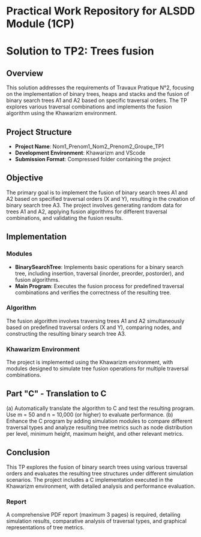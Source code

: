 # Practical Work Repository for ALSDD Module (1CP)

# Solution to TP2: Trees fusion

## Overview

This solution addresses the requirements of Travaux Pratique N°2, focusing on
the implementation of binary trees, heaps and stacks and the fusion of binary
search trees A1 and A2 based on specific traversal orders. The TP explores
various traversal combinations and implements the fusion algorithm using the
Khawarizm environment.

## Project Structure

- **Project Name**: Nom1_Prenom1_Nom2_Prenom2_Groupe_TP1
- **Development Environment**: Khawarizm and VScode
- **Submission Format**: Compressed folder containing the project

## Objective

The primary goal is to implement the fusion of binary search trees A1 and A2
based on specified traversal orders (X and Y), resulting in the creation of
binary search tree A3. The project involves generating random data for trees A1
and A2, applying fusion algorithms for different traversal combinations, and
validating the fusion results.

## Implementation

### Modules

- **BinarySearchTree**: Implements basic operations for a binary search tree,
  including insertion, traversal (inorder, preorder, postorder), and fusion
  algorithms.
- **Main Program**: Executes the fusion process for predefined traversal
  combinations and verifies the correctness of the resulting tree.

### Algorithm

The fusion algorithm involves traversing trees A1 and A2 simultaneously based on
predefined traversal orders (X and Y), comparing nodes, and constructing the
resulting binary search tree A3.

### Khawarizm Environment

The project is implemented using the Khawarizm environment, with modules
designed to simulate tree fusion operations for multiple traversal combinations.

## Part "C" - Translation to C

(a) Automatically translate the algorithm to C and test the resulting program.
Use m = 50 and n = 10,000 (or higher) to evaluate performance. (b) Enhance the C
program by adding simulation modules to compare different traversal types and
analyze resulting tree metrics such as node distribution per level, minimum
height, maximum height, and other relevant metrics.

## Conclusion

This TP explores the fusion of binary search trees using various traversal
orders and evaluates the resulting tree structures under different simulation
scenarios. The project includes a C implementation executed in the Khawarizm
environment, with detailed analysis and performance evaluation.

### Report

A comprehensive PDF report (maximum 3 pages) is required, detailing simulation
results, comparative analysis of traversal types, and graphical representations
of tree metrics.
